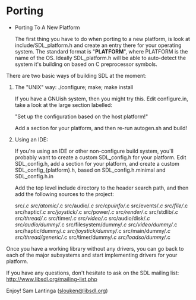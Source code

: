 Porting
=======

* Porting To A New Platform

  The first thing you have to do when porting to a new platform, is look at
include/SDL_platform.h and create an entry there for your operating system.
The standard format is "__PLATFORM__", where PLATFORM is the name of the OS.
Ideally SDL_platform.h will be able to auto-detect the system it's building
on based on C preprocessor symbols.

There are two basic ways of building SDL at the moment:

1. The "UNIX" way:  ./configure; make; make install

   If you have a GNUish system, then you might try this.  Edit configure.in,
   take a look at the large section labelled:

    "Set up the configuration based on the host platform!"

   Add a section for your platform, and then re-run autogen.sh and build!

2. Using an IDE:

   If you're using an IDE or other non-configure build system, you'll probably
   want to create a custom SDL_config.h for your platform.  Edit SDL_config.h,
   add a section for your platform, and create a custom SDL_config_{platform}.h,
   based on SDL_config.h.minimal and SDL_config.h.in

   Add the top level include directory to the header search path, and then add
   the following sources to the project:

    src/*.c
    src/atomic/*.c
    src/audio/*.c
    src/cpuinfo/*.c
    src/events/*.c
    src/file/*.c
    src/haptic/*.c
    src/joystick/*.c
    src/power/*.c
    src/render/*.c
    src/stdlib/*.c
    src/thread/*.c
    src/timer/*.c
    src/video/*.c
    src/audio/disk/*.c
    src/audio/dummy/*.c
    src/filesystem/dummy/*.c
    src/video/dummy/*.c
    src/haptic/dummy/*.c
    src/joystick/dummy/*.c
    src/main/dummy/*.c
    src/thread/generic/*.c
    src/timer/dummy/*.c
    src/loadso/dummy/*.c


Once you have a working library without any drivers, you can go back to each
of the major subsystems and start implementing drivers for your platform.

If you have any questions, don't hesitate to ask on the SDL mailing list:
    http://www.libsdl.org/mailing-list.php

Enjoy!
    Sam Lantinga                (slouken@libsdl.org)

